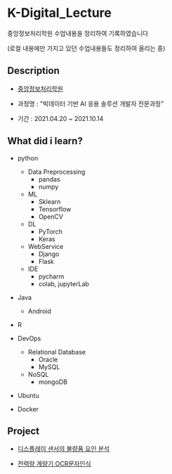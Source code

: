 # K-Digital_Lecture

중앙정보처리학원 수업내용을 정리하여 기록하였습니다

(로컬 내용에만 가지고 있던 수업내용들도 정리하여 올리는 중)



## Description

- [중앙정보처리학원](http://www.choongang.co.kr/)

- 과정명 :  "빅데이터 기반 AI 응용 솔루션 개발자 전문과정"
- 기간 : 2021.04.20 ~ 2021.10.14



## What did i learn?

- python
  - Data Preprocessing
    - pandas
    - numpy
  - ML
    - Sklearn
    - Tensorflow
    - OpenCV
  - DL
    - PyTorch
    - Keras
  - WebService
    - Django
    - Flask
  - IDE
    - pycharm
    - colab, jupyterLab

- Java
  - Android
- R
- DevOps
  - Relational Database 
    - Oracle
    - MySQL
  - NoSQL
    - mongoDB
- Ubuntu
- Docker



## Project

- [디스플레이 센서의 불량품 요인 분석](https://github.com/2SEHI/DisplaySensor-Anomaly-Analysis)

- [전력량 계량기 OCR문자인식](https://github.com/2SEHI/ElectricityOCRServer)
